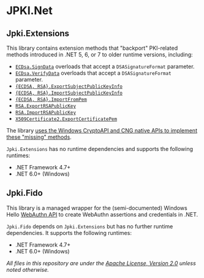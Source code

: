 # JPKI.Net

## Jpki.Extensions

This library contains extension methods that "backport"
PKI-related methods introduced in .NET 5, 6, or 7 to older runtime versions, including:
	
* [`ECDsa.SignData`](https://learn.microsoft.com/en-us/dotnet/api/system.security.cryptography.ecdsa.verifydata?view=net-7.0)
	overloads that accept a `DSASignatureFormat` parameter.
* [`ECDsa.VerifyData`](https://learn.microsoft.com/en-us/dotnet/api/system.security.cryptography.ecdsa.signdata?view=net-7.0)
	overloads that accept a `DSASignatureFormat` parameter.
* [`{ECDSA, RSA}.ExportSubjectPublicKeyInfo`](https://learn.microsoft.com/en-us/dotnet/api/system.security.cryptography.asymmetricalgorithm.exportsubjectpublickeyinfo?view=net-7.0)
* [`{ECDSA, RSA}.ImportSubjectPublicKeyInfo`](https://learn.microsoft.com/en-us/dotnet/api/system.security.cryptography.asymmetricalgorithm.importsubjectpublickeyinfo?view=net-7.0)
* [`{ECDSA, RSA}.ImportFromPem`](https://learn.microsoft.com/en-us/dotnet/api/system.security.cryptography.asymmetricalgorithm.importfrompem?view=net-7.0)
* [`RSA.ExportRSAPublicKey`](https://learn.microsoft.com/en-us/dotnet/api/system.security.cryptography.rsa.exportrsapublickey?view=net-7.0)
* [`RSA.ImportRSAPublicKey`](https://learn.microsoft.com/en-us/dotnet/api/system.security.cryptography.rsa.importrsapublickey?view=net-7.0)
* [`X509Certificate2.ExportCertificatePem`](https://learn.microsoft.com/en-us/dotnet/api/system.security.cryptography.x509certificates.x509certificate2.exportcertificatepem?view=net-7.0)

The library 
[uses the Windows CryptoAPI and CNG native APIs to implement these "missing" methods](https://jpassing.com/2021/12/05/importing-rsa-public-keys-in-downlevel-dotnet-and-dotnet-framework-versions/).

`Jpki.Extensions` has no runtime dependencies and supports the following runtimes:
* .NET Framework 4.7+
* .NET 6.0+ (Windows)

## Jpki.Fido

This library is a managed wrapper for the (semi-documented) Windows Hello 
[WebAuthn API](https://github.com/microsoft/webauthn) to create WebAuthn
assertions and credentials in .NET.

`Jpki.Fido` depends on `Jpki.Extensions` but has no further runtime dependencies.
It supports the following runtimes:
* .NET Framework 4.7+
* .NET 6.0+ (Windows)

_All files in this repository are under the
[Apache License, Version 2.0](LICENSE.txt) unless noted otherwise._


